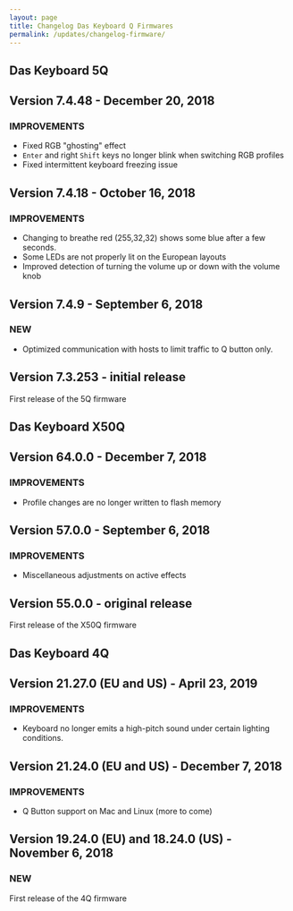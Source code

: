 ```yaml
---
layout: page
title: Changelog Das Keyboard Q Firmwares
permalink: /updates/changelog-firmware/
---
```


## **Das Keyboard 5Q**

## Version 7.4.48 - December 20, 2018

### IMPROVEMENTS

- Fixed RGB "ghosting" effect
- `Enter` and right `Shift` keys no longer blink when switching RGB profiles
- Fixed intermittent keyboard freezing issue

## Version 7.4.18 - October 16, 2018

### IMPROVEMENTS

- Changing to breathe red (255,32,32) shows some blue after a few seconds. 
- Some LEDs are not properly lit on the European layouts
- Improved detection of turning the volume up or down with the volume knob

## Version 7.4.9 - September 6, 2018

### NEW

- Optimized communication with hosts to limit traffic to Q button only.

## Version 7.3.253 - initial release

First release of the 5Q firmware

## **Das Keyboard X50Q**

## Version 64.0.0 - December 7, 2018

### IMPROVEMENTS

- Profile changes are no longer written to flash memory

## Version 57.0.0 - September 6, 2018

### IMPROVEMENTS

- Miscellaneous adjustments on active effects

## Version 55.0.0 - original release

First release of the X50Q firmware

## **Das Keyboard 4Q**

## Version 21.27.0 (EU and US) - April 23, 2019

### IMPROVEMENTS

- Keyboard no longer emits a high-pitch sound under certain lighting conditions.

## Version 21.24.0 (EU and US) - December 7, 2018

### IMPROVEMENTS

- Q Button support on Mac and Linux (more to come)

## Version 19.24.0 (EU) and 18.24.0 (US) - November 6, 2018

### NEW

First release of the 4Q firmware
